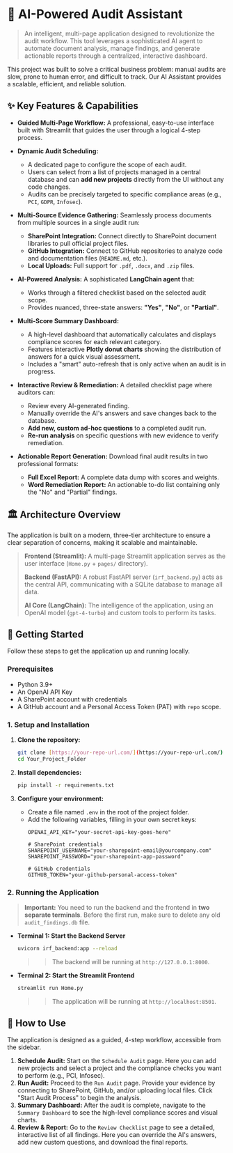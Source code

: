 # 🤖 AI-Powered Audit Assistant

> An intelligent, multi-page application designed to revolutionize the audit workflow. This tool leverages a sophisticated AI agent to automate document analysis, manage findings, and generate actionable reports through a centralized, interactive dashboard.

This project was built to solve a critical business problem: manual audits are slow, prone to human error, and difficult to track. Our AI Assistant provides a scalable, efficient, and reliable solution.

## ✨ Key Features & Capabilities

* **Guided Multi-Page Workflow:** A professional, easy-to-use interface built with Streamlit that guides the user through a logical 4-step process.

* **Dynamic Audit Scheduling:**
    * A dedicated page to configure the scope of each audit.
    * Users can select from a list of projects managed in a central database and can **add new projects** directly from the UI without any code changes.
    * Audits can be precisely targeted to specific compliance areas (e.g., `PCI`, `GDPR`, `Infosec`).

* **Multi-Source Evidence Gathering:** Seamlessly process documents from multiple sources in a single audit run:
    * **SharePoint Integration:** Connect directly to SharePoint document libraries to pull official project files.
    * **GitHub Integration:** Connect to GitHub repositories to analyze code and documentation files (`README.md`, etc.).
    * **Local Uploads:** Full support for `.pdf`, `.docx`, and `.zip` files.

* **AI-Powered Analysis:** A sophisticated **LangChain agent** that:
    * Works through a filtered checklist based on the selected audit scope.
    * Provides nuanced, three-state answers: **"Yes"**, **"No"**, or **"Partial"**.

* **Multi-Score Summary Dashboard:**
    * A high-level dashboard that automatically calculates and displays compliance scores for each relevant category.
    * Features interactive **Plotly donut charts** showing the distribution of answers for a quick visual assessment.
    * Includes a "smart" auto-refresh that is only active when an audit is in progress.

* **Interactive Review & Remediation:** A detailed checklist page where auditors can:
    * Review every AI-generated finding.
    * Manually override the AI's answers and save changes back to the database.
    * **Add new, custom ad-hoc questions** to a completed audit run.
    * **Re-run analysis** on specific questions with new evidence to verify remediation.

* **Actionable Report Generation:** Download final audit results in two professional formats:
    * **Full Excel Report:** A complete data dump with scores and weights.
    * **Word Remediation Report:** An actionable to-do list containing only the "No" and "Partial" findings.

## 🏛️ Architecture Overview

The application is built on a modern, three-tier architecture to ensure a clear separation of concerns, making it scalable and maintainable.

> **Frontend (Streamlit):** A multi-page Streamlit application serves as the user interface (`Home.py` + `pages/` directory).
>>
> **Backend (FastAPI):** A robust FastAPI server (`irf_backend.py`) acts as the central API, communicating with a SQLite database to manage all data.
>>
> **AI Core (LangChain):** The intelligence of the application, using an OpenAI model (`gpt-4-turbo`) and custom tools to perform its tasks.

## 🚀 Getting Started

Follow these steps to get the application up and running locally.

### Prerequisites

* Python 3.9+
* An OpenAI API Key
* A SharePoint account with credentials
* A GitHub account and a Personal Access Token (PAT) with `repo` scope.

### 1. Setup and Installation

1.  **Clone the repository:**
    ```bash
    git clone [https://your-repo-url.com/](https://your-repo-url.com/)
    cd Your_Project_Folder
    ```

2.  **Install dependencies:**
    ```bash
    pip install -r requirements.txt
    ```

3.  **Configure your environment:**
    * Create a file named `.env` in the root of the project folder.
    * Add the following variables, filling in your own secret keys:
        ```
        OPENAI_API_KEY="your-secret-api-key-goes-here"
        
        # SharePoint credentials
        SHAREPOINT_USERNAME="your-sharepoint-email@yourcompany.com"
        SHAREPOINT_PASSWORD="your-sharepoint-app-password"

        # GitHub credentials
        GITHUB_TOKEN="your-github-personal-access-token"
        ```

### 2. Running the Application

> **Important:** You need to run the backend and the frontend in **two separate terminals**. Before the first run, make sure to delete any old `audit_findings.db` file.

* **Terminal 1: Start the Backend Server**
    ```bash
    uvicorn irf_backend:app --reload
    ```
    >> The backend will be running at `http://127.0.0.1:8000`.

* **Terminal 2: Start the Streamlit Frontend**
    ```bash
    streamlit run Home.py
    ```
    >> The application will be running at `http://localhost:8501`.

## 📖 How to Use

The application is designed as a guided, 4-step workflow, accessible from the sidebar.

1.  **Schedule Audit:** Start on the `Schedule Audit` page. Here you can add new projects and select a project and the compliance checks you want to perform (e.g., PCI, Infosec).
2.  **Run Audit:** Proceed to the `Run Audit` page. Provide your evidence by connecting to SharePoint, GitHub, and/or uploading local files. Click "Start Audit Process" to begin the analysis.
3.  **Summary Dashboard:** After the audit is complete, navigate to the `Summary Dashboard` to see the high-level compliance scores and visual charts.
4.  **Review & Report:** Go to the `Review Checklist` page to see a detailed, interactive list of all findings. Here you can override the AI's answers, add new custom questions, and download the final reports.
